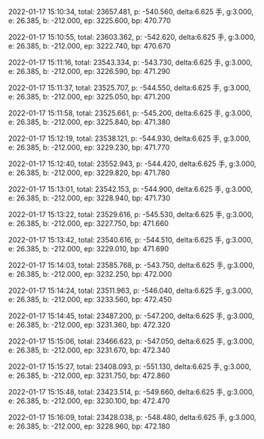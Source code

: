 2022-01-17 15:10:34, total: 23657.481, p: -540.560, delta:6.625 手, g:3.000, e: 26.385, b: -212.000, ep: 3225.600, bp: 470.770

2022-01-17 15:10:55, total: 23603.362, p: -542.620, delta:6.625 手, g:3.000, e: 26.385, b: -212.000, ep: 3222.740, bp: 470.670

2022-01-17 15:11:16, total: 23543.334, p: -543.730, delta:6.625 手, g:3.000, e: 26.385, b: -212.000, ep: 3226.590, bp: 471.290

2022-01-17 15:11:37, total: 23525.707, p: -544.550, delta:6.625 手, g:3.000, e: 26.385, b: -212.000, ep: 3225.050, bp: 471.200

2022-01-17 15:11:58, total: 23525.661, p: -545.200, delta:6.625 手, g:3.000, e: 26.385, b: -212.000, ep: 3225.840, bp: 471.380

2022-01-17 15:12:19, total: 23538.121, p: -544.930, delta:6.625 手, g:3.000, e: 26.385, b: -212.000, ep: 3229.230, bp: 471.770

2022-01-17 15:12:40, total: 23552.943, p: -544.420, delta:6.625 手, g:3.000, e: 26.385, b: -212.000, ep: 3229.820, bp: 471.780

2022-01-17 15:13:01, total: 23542.153, p: -544.900, delta:6.625 手, g:3.000, e: 26.385, b: -212.000, ep: 3228.940, bp: 471.730

2022-01-17 15:13:22, total: 23529.616, p: -545.530, delta:6.625 手, g:3.000, e: 26.385, b: -212.000, ep: 3227.750, bp: 471.660

2022-01-17 15:13:42, total: 23540.616, p: -544.510, delta:6.625 手, g:3.000, e: 26.385, b: -212.000, ep: 3229.010, bp: 471.690

2022-01-17 15:14:03, total: 23585.768, p: -543.750, delta:6.625 手, g:3.000, e: 26.385, b: -212.000, ep: 3232.250, bp: 472.000

2022-01-17 15:14:24, total: 23511.963, p: -546.040, delta:6.625 手, g:3.000, e: 26.385, b: -212.000, ep: 3233.560, bp: 472.450

2022-01-17 15:14:45, total: 23487.200, p: -547.200, delta:6.625 手, g:3.000, e: 26.385, b: -212.000, ep: 3231.360, bp: 472.320

2022-01-17 15:15:06, total: 23466.623, p: -547.050, delta:6.625 手, g:3.000, e: 26.385, b: -212.000, ep: 3231.670, bp: 472.340

2022-01-17 15:15:27, total: 23408.093, p: -551.130, delta:6.625 手, g:3.000, e: 26.385, b: -212.000, ep: 3231.750, bp: 472.860

2022-01-17 15:15:48, total: 23423.514, p: -549.660, delta:6.625 手, g:3.000, e: 26.385, b: -212.000, ep: 3230.100, bp: 472.470

2022-01-17 15:16:09, total: 23428.038, p: -548.480, delta:6.625 手, g:3.000, e: 26.385, b: -212.000, ep: 3228.960, bp: 472.180
